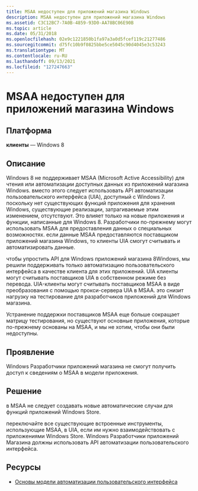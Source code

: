 ```yaml
---
title: MSAA недоступен для приложений магазина Windows
description: MSAA недоступен для приложений магазина Windows
ms.assetid: C3C12BC7-7A0B-4859-93D0-AA78BC06E90B
ms.topic: article
ms.date: 05/31/2018
ms.openlocfilehash: 02e9c1221850b1fa97a3a0d5fcef119c21277486
ms.sourcegitcommit: d75fc10b9f0825bbe5ce5045c90d4045e3c53243
ms.translationtype: MT
ms.contentlocale: ru-RU
ms.lasthandoff: 09/13/2021
ms.locfileid: "127247663"
---
```

# <a name="msaa-is-not-available-to-windows-store-apps"></a>MSAA недоступен для приложений магазина Windows

## <a name="platform"></a>Платформа

**клиенты** — Windows 8 


## <a name="description"></a>Описание

Windows 8 не поддерживает MSAA (Microsoft Active Accessibility) для чтения или автоматизации доступных данных из приложений магазина Windows. вместо этого следует использовать API автоматизации пользовательского интерфейса (UIA), доступный с Windows 7. поскольку нет существующих функций приложения для хранения Windows, существующие реализации, затрагиваемые этим изменением, отсутствуют. Это влияет только на новые приложения и функции, написанные для Windows 8. Разработчики по-прежнему могут использовать MSAA для предоставления данных о специальных возможностях. если данные MSAA предоставляются поставщиком приложений магазина Windows, то клиенты UIA смогут считывать и автоматизировать данные.

чтобы упростить API для Windows приложений магазина 8Windows, мы решили поддерживать только автоматизацию пользовательского интерфейса в качестве клиента для этих приложений. UIA клиенты могут считывать поставщиков UIA в собственном режиме без перевода. UIA-клиенты могут считывать поставщиков MSAA в виде преобразования с помощью прокси-сервера UIA в MSAA. это снизит нагрузку на тестирование для разработчиков приложений для Windows магазина.

Устранение поддержки поставщиков MSAA еще больше сокращает матрицу тестирования, но существуют основные приложения, которые по-прежнему основаны на MSAA, и мы не хотим, чтобы они были недоступны.

## <a name="manifestation"></a>Проявление

Windows Разработчики приложений магазина не смогут получить доступ к сведениям о MSAA в модели приложения.

## <a name="solution"></a>Решение

в MSAA не следует создавать новые автоматические случаи для функций приложений Windows Store.

переключайте все существующие встроенные инструменты, использующие MSAA, в UIA, если им нужно взаимодействовать с приложениями Windows Store. Windows Разработчики приложений Магазина должны использовать API автоматизации пользовательского интерфейса.

## <a name="resources"></a>Ресурсы

-   [Основы модели автоматизации пользовательского интерфейса](../winauto/entry-uiauto-win32.md)

 

 